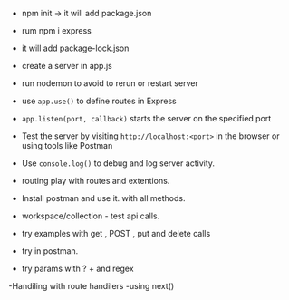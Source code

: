 
- npm init -> it will add package.json
- rum npm i express
- it will add package-lock.json
- create a server in app.js
- run nodemon to avoid to rerun or restart server 
- use `app.use()` to define routes in Express
- `app.listen(port, callback)` starts the server on the specified port
- Test the server by visiting `http://localhost:<port>` in the browser or using tools like Postman
- Use `console.log()` to debug and log server activity.

- routing play with routes and extentions.
- Install postman and use it. with all methods.
- workspace/collection - test api calls. 
- try examples with get , POST , put and delete calls
- try in postman.
- try  params  with ? + and regex


-Handiling with route handilers
-using next()
 
